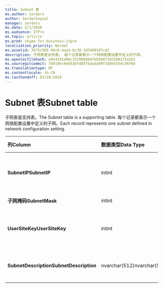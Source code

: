 ```yaml
---
title: Subnet 表
ms.author: serdars
author: SerdarSoysal
manager: serdars
ms.date: 2/1/2018
ms.audience: ITPro
ms.topic: article
ms.prod: skype-for-business-itpro
localization_priority: Normal
ms.assetid: 76f5c995-96c8-4aa3-bc30-1d74991d7c42
description: 子网表是支持表。 每个记录都表示一个网络配置设置中定义的子网。
ms.openlocfilehash: ed54341e66c3370086047eb9b073d2560172a261
ms.sourcegitcommit: 7d819bc9eb63bfd85f5dada09f1b8e5354c56f6b
ms.translationtype: MT
ms.contentlocale: zh-CN
ms.lasthandoff: 03/28/2018
---
```

# <a name="subnet-table"></a><span data-ttu-id="bf3f4-104">Subnet 表</span><span class="sxs-lookup"><span data-stu-id="bf3f4-104">Subnet table</span></span>
 
<span data-ttu-id="bf3f4-105">子网表是支持表。</span><span class="sxs-lookup"><span data-stu-id="bf3f4-105">The Subnet table is a supporting table.</span></span> <span data-ttu-id="bf3f4-106">每个记录都表示一个网络配置设置中定义的子网。</span><span class="sxs-lookup"><span data-stu-id="bf3f4-106">Each record represents one subnet defined in network configuration setting.</span></span>
  
|<span data-ttu-id="bf3f4-107">**列**</span><span class="sxs-lookup"><span data-stu-id="bf3f4-107">**Column**</span></span>|<span data-ttu-id="bf3f4-108">**数据类型**</span><span class="sxs-lookup"><span data-stu-id="bf3f4-108">**Data Type**</span></span>|<span data-ttu-id="bf3f4-109">**键/索引**</span><span class="sxs-lookup"><span data-stu-id="bf3f4-109">**Key/Index**</span></span>|<span data-ttu-id="bf3f4-110">**详细信息**</span><span class="sxs-lookup"><span data-stu-id="bf3f4-110">**Details**</span></span>|
|:-----|:-----|:-----|:-----|
|<span data-ttu-id="bf3f4-111">**SubnetIP**</span><span class="sxs-lookup"><span data-stu-id="bf3f4-111">**SubnetIP**</span></span> <br/> |<span data-ttu-id="bf3f4-112">int</span><span class="sxs-lookup"><span data-stu-id="bf3f4-112">int</span></span>  <br/> |<span data-ttu-id="bf3f4-113">主键和外</span><span class="sxs-lookup"><span data-stu-id="bf3f4-113">Primary, Foreign</span></span>  <br/> |<span data-ttu-id="bf3f4-114">子网 IP 的整数表示形式。</span><span class="sxs-lookup"><span data-stu-id="bf3f4-114">Integer representation for the subnet IP.</span></span>  <br/> |
|<span data-ttu-id="bf3f4-115">**子网掩码**</span><span class="sxs-lookup"><span data-stu-id="bf3f4-115">**SubnetMask**</span></span> <br/> |<span data-ttu-id="bf3f4-116">int</span><span class="sxs-lookup"><span data-stu-id="bf3f4-116">int</span></span>  <br/> ||<span data-ttu-id="bf3f4-117">子网掩码。</span><span class="sxs-lookup"><span data-stu-id="bf3f4-117">Subnet mask.</span></span>  <br/> |
|<span data-ttu-id="bf3f4-118">**UserSiteKey**</span><span class="sxs-lookup"><span data-stu-id="bf3f4-118">**UserSiteKey**</span></span> <br/> |<span data-ttu-id="bf3f4-119">int</span><span class="sxs-lookup"><span data-stu-id="bf3f4-119">int</span></span>  <br/> |<span data-ttu-id="bf3f4-120">外</span><span class="sxs-lookup"><span data-stu-id="bf3f4-120">Foreign</span></span>  <br/> |<span data-ttu-id="bf3f4-121">从[UserSite 表](usersite.md)引用。</span><span class="sxs-lookup"><span data-stu-id="bf3f4-121">Referenced from the [UserSite table](usersite.md).</span></span>  <br/> |
|<span data-ttu-id="bf3f4-122">**SubnetDescription**</span><span class="sxs-lookup"><span data-stu-id="bf3f4-122">**SubnetDescription**</span></span> <br/> |<span data-ttu-id="bf3f4-123">nvarchar(512)</span><span class="sxs-lookup"><span data-stu-id="bf3f4-123">nvarchar(512)</span></span>  <br/> ||<span data-ttu-id="bf3f4-124">子网的描述。</span><span class="sxs-lookup"><span data-stu-id="bf3f4-124">The description for the subnet.</span></span>  <br/> |
   

